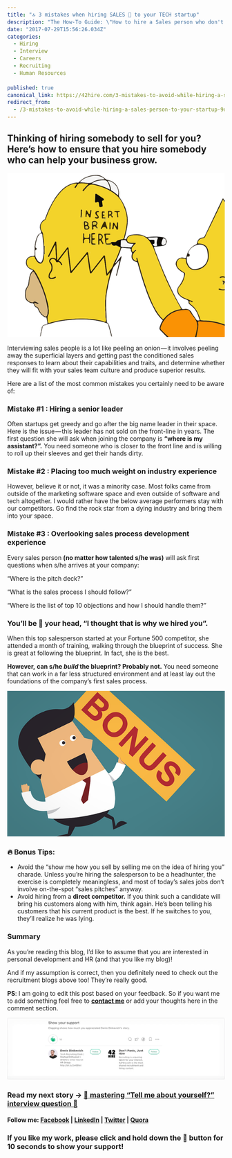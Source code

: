 ```yaml
---
title: "🔝 3 mistakes when hiring SALES 🤑 to your TECH startup"
description: "The How-To Guide: \"How to hire a Sales person who don't sucks\" 🤓"
date: "2017-07-29T15:56:26.034Z"
categories: 
  - Hiring
  - Interview
  - Careers
  - Recruiting
  - Human Resources

published: true
canonical_link: https://42hire.com/3-mistakes-to-avoid-while-hiring-a-sales-person-to-your-startup-9dc91ee885c4
redirect_from:
  - /3-mistakes-to-avoid-while-hiring-a-sales-person-to-your-startup-9dc91ee885c4
---
```


## Thinking of hiring somebody to sell for you? Here’s how to ensure that you hire somebody who can help your business grow.

![](./asset-1.png)

Interviewing sales people is a lot like peeling an onion — it involves peeling away the superficial layers and getting past the conditioned sales responses to learn about their capabilities and traits, and determine whether they will fit with your sales team culture and produce superior results.

Here are a list of the most common mistakes you certainly need to be aware of:

### **Mistake #1 : Hiring a senior leader**

Often startups get greedy and go after the big name leader in their space. Here is the issue — this leader has not sold on the front-line in years. The first question she will ask when joining the company is **“where is my assistant?”.** You need someone who is closer to the front line and is willing to roll up their sleeves and get their hands dirty.

### **Mistake #2 : Placing too much weight on industry experience**

However, believe it or not, it was a minority case. Most folks came from outside of the marketing software space and even outside of software and tech altogether. I would rather have the below average performers stay with our competitors. Go find the rock star from a dying industry and bring them into your space.

### **Mistake #3 : Overlooking sales process development experience**

Every sales person **(no matter how talented s/he was)** will ask first questions when s/he arrives at your company:

“Where is the pitch deck?”

“What is the sales process I should follow?”

“Where is the list of top 10 objections and how I should handle them?”

### You’ll be 🥊 your head, **“I thought that is why we hired you”.**

When this top salesperson started at your Fortune 500 competitor, she attended a month of training, walking through the blueprint of success. She is great at following the blueprint. In fact, she is the best.

**However,** **can s/he _build_ the blueprint? Probably not.** You need someone that can work in a far less structured environment and at least lay out the foundations of the company’s first sales process.

![](./asset-2.png)

### 🔥 Bonus Tips:

-   Avoid the “show me how you sell by selling me on the idea of hiring you” charade. Unless you’re hiring the salesperson to be a headhunter, the exercise is completely meaningless, and most of today’s sales jobs don’t involve on-the-spot “sales pitches” anyway.
-   Avoid hiring from a **direct competitor.** If you think such a candidate will bring his customers along with him, think again. He’s been telling his customers that his current product is the best. If he switches to you, they’ll realize he was lying.

### Summary

As you’re reading this blog, I’d like to assume that you are interested in personal development and HR (and that you like my blog)!

And if my assumption is correct, then you definitely need to check out the recruitment blogs above too! They’re really good.

**PS**: I am going to edit this post based on your feedback. So if you want me to add something feel free to [**contact me**](https://twitter.com/diskevi4)  or add your thoughts here in the comment section.

![](./asset-3.gif)

### Read my next story → [🔎 mastering “Tell me about yourself?” interview question 🤔](https://medium.com/42hire-don-t-panic-just-hire/mastering-the-tell-me-about-yourself-job-interview-question-fe790ba17c73)

#### Follow me: [Facebook](https://www.facebook.com/diskevichh) | [LinkedIn](https://www.linkedin.com/in/denisdinkevich/) | [Twitter](https://twitter.com/diskevi4) | [Quora](https://www.quora.com/profile/Denis-Dinkevich)

### If you like my work, please click and hold down the 👏 button for 10 seconds to show your support!

